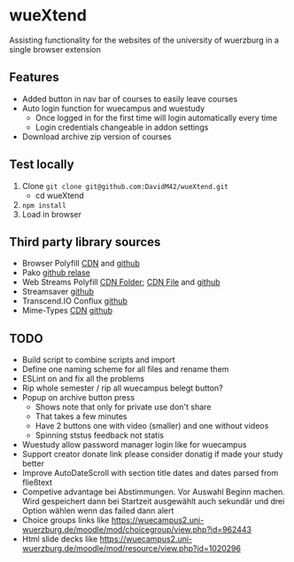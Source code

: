 # wueXtend
Assisting functionality for the websites of the university of wuerzburg in a single browser extension

## Features

* Added button in nav bar of courses to easily leave courses
* Auto login function for wuecampus and wuestudy
    * Once logged in for the first time will login automatically every time
    * Login credentials changeable in addon settings
* Download archive zip version of courses

## Test locally
1. Clone `git clone git@github.com:DavidM42/wueXtend.git`
    * cd wueXtend
2. `npm install`
3. Load in browser

## Third party library sources
* Browser Polyfill [CDN](https://unpkg.com/browse/webextension-polyfill@0.6.0/dist/browser-polyfill.min.js) and [github](https://github.com/mozilla/webextension-polyfill)
* Pako [github relase](https://github.com/nodeca/pako/blob/1.0.11/dist/pako.min.js)
* Web Streams Polyfill [CDN Folder](https://www.jsdelivr.com/package/npm/web-streams-polyfill?path=dist); [CDN File](https://cdn.jsdelivr.net/npm/web-streams-polyfill@3.0.0/dist/polyfill.es6.min.js) and [github](https://github.com/MattiasBuelens/web-streams-polyfill)
* Streamsaver [github](https://github.com/jimmywarting/StreamSaver.js)
* Transcend.IO Conflux [github](https://github.com/transcend-io/conflux)
* Mime-Types [CDN](https://cdn.jsdelivr.net/npm/mime-types@2.1.27/index.js) [github](https://github.com/jshttp/mime-types)

## TODO

* Build script to combine scripts and import
* Define one naming scheme for all files and rename them
* ESLint on and fix all the problems
* Rip whole semester / rip all wuecampus belegt button?
* Popup on archive button press
  * Shows note that only for private use don't share
  * That takes a few minutes
  * Have 2 buttons one with video (smaller) and one without videos
  * Spinning ststus feedback not statis
* Wuestudy allow password manager login like for wuecampus
* Support creator donate link please consider donatig if made your study better
* Improve AutoDateScroll with section title dates and dates parsed from fließtext
* Competive advantage bei Abstimmungen. Vor Auswahl Beginn machen. Wird gespeichert dann bei Startzeit ausgewählt auch sekundär und drei Option wählen wenn das failed dann alert
* Choice groups links like https://wuecampus2.uni-wuerzburg.de/moodle/mod/choicegroup/view.php?id=962443
* Html slide decks like https://wuecampus2.uni-wuerzburg.de/moodle/mod/resource/view.php?id=1020296

